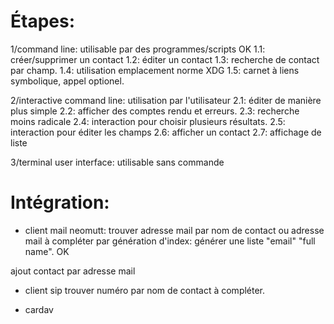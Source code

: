 # Étapes:


1/command line: utilisable par des programmes/scripts OK
1.1: créer/supprimer un contact
1.2: éditer un contact
1.3: recherche de contact par champ.
1.4: utilisation emplacement norme XDG
1.5: carnet à liens symbolique, appel optionel.

2/interactive command line: utilisation par l'utilisateur
2.1: éditer de manière plus simple
2.2: afficher des comptes rendu et erreurs.
2.3: recherche moins radicale
2.4: interaction pour choisir plusieurs résultats.
2.5: interaction pour éditer les champs
2.6: afficher un contact
2.7: affichage de liste

3/terminal user interface: utilisable sans commande




# Intégration:

- client mail neomutt: 
trouver adresse mail par nom de contact ou adresse mail à compléter 
par génération d'index: générer une liste "email" "full name". OK

ajout contact par adresse mail

- client sip
trouver numéro par nom de contact à compléter.

- cardav
